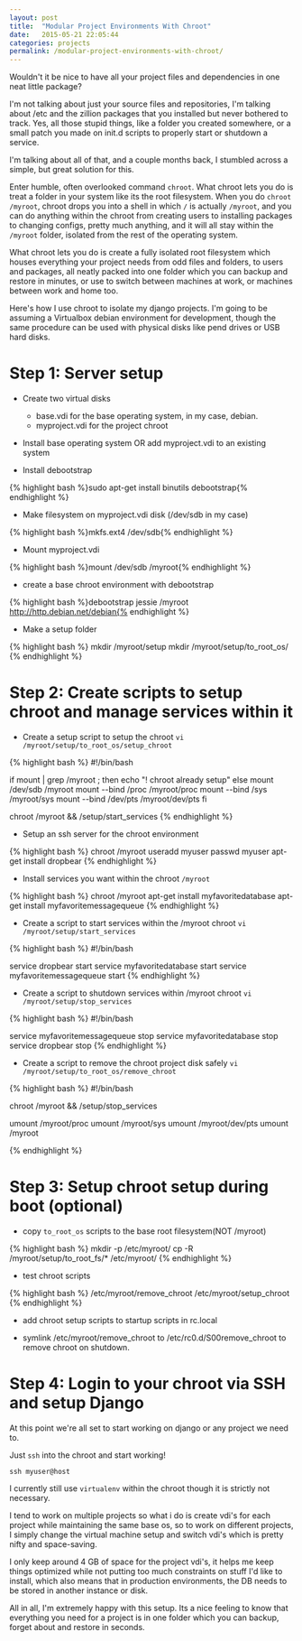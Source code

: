 ```yaml
---
layout: post
title:  "Modular Project Environments With Chroot"
date:   2015-05-21 22:05:44
categories: projects
permalink: /modular-project-environments-with-chroot/
---
```


Wouldn't it be nice to have all your project files and dependencies in one neat little package?

I'm not talking about just your source files and repositories, I'm talking about /etc and the zillion packages that you installed but never bothered to track. Yes, all those stupid things, like a folder you created somewhere, or a small patch you made on init.d scripts to properly start or shutdown a service. 

I'm talking about all of that, and a couple months back, I stumbled across a simple, but great solution for this.

Enter humble, often overlooked command `chroot`. What chroot lets you do is treat a folder in your system like its the root filesystem. When you do `chroot /myroot`, chroot drops you into a shell in which `/` is actually `/myroot`, and you can do anything within the chroot from creating users to installing packages to changing configs, pretty much anything, and it will all stay within the `/myroot` folder, isolated from the rest of the operating system.

What chroot lets you do is create a fully isolated root filesystem which houses everything your project needs from odd files and folders, to users and packages, all neatly packed into one folder which you can backup and restore in minutes, or use to switch between machines at work, or machines between work and home too.

Here's how I use chroot to isolate my django projects. I'm going to be assuming a Virtualbox debian environment for development, though the same procedure can be used with physical disks like pend drives or USB hard disks.

Step 1: Server setup
====================

- Create two virtual disks
    - base.vdi for the base operating system, in my case, debian.
    - myproject.vdi for the project chroot

- Install base operating system OR add myproject.vdi to an existing system

- Install debootstrap 

{% highlight bash %}sudo apt-get install binutils debootstrap{% endhighlight %}

- Make filesystem on myproject.vdi disk (/dev/sdb in my case)

{% highlight bash %}mkfs.ext4 /dev/sdb{% endhighlight %}

- Mount myproject.vdi

{% highlight bash %}mount /dev/sdb /myroot{% endhighlight %}

- create a base chroot environment with debootstrap

{% highlight bash %}debootstrap jessie /myroot http://http.debian.net/debian{% endhighlight %}

- Make a setup folder

{% highlight bash %}
mkdir /myroot/setup
mkdir /myroot/setup/to_root_os/
{% endhighlight %}


Step 2: Create scripts to setup chroot and manage services within it
====================================================================

- Create a setup script to setup the chroot `vi /myroot/setup/to_root_os/setup_chroot`

{% highlight bash %}
#!/bin/bash

if mount | grep /myroot ; then
	echo "! chroot already setup"
else
	mount /dev/sdb /myroot
	mount --bind /proc /myroot/proc
	mount --bind /sys /myroot/sys
	mount --bind /dev/pts /myroot/dev/pts
fi

chroot /myroot && /setup/start_services
{% endhighlight %}

- Setup an ssh server for the chroot environment

{% highlight bash %}
chroot /myroot
useradd myuser
passwd myuser
apt-get install dropbear
{% endhighlight %}

- Install services you want within the chroot `/myroot`

{% highlight bash %}
chroot /myroot
apt-get install myfavoritedatabase
apt-get install myfavoritemessagequeue
{% endhighlight %}

- Create a script to start services within the /myroot chroot `vi /myroot/setup/start_services`

{% highlight bash %}
#!/bin/bash

service dropbear start
service myfavoritedatabase start
service myfavoritemessagequeue start
{% endhighlight %}

- Create a script to shutdown services within /myroot chroot `vi /myroot/setup/stop_services`

{% highlight bash %}
#!/bin/bash

service myfavoritemessagequeue stop
service myfavoritedatabase stop
service dropbear stop
{% endhighlight %}

- Create a script to remove the chroot project disk safely `vi /myroot/setup/to_root_os/remove_chroot`

{% highlight bash %}
#!/bin/bash

chroot /myroot && /setup/stop_services

umount /myroot/proc
umount /myroot/sys
umount /myroot/dev/pts
umount /myroot

{% endhighlight %}

Step 3: Setup chroot setup during boot (optional)
=================================================

- copy `to_root_os` scripts to the base root filesystem(NOT /myroot)

{% highlight bash %}
mkdir -p /etc/myroot/
cp -R /myroot/setup/to_root_fs/* /etc/myroot/
{% endhighlight %}

- test chroot scripts

{% highlight bash %}
/etc/myroot/remove_chroot
/etc/myroot/setup_chroot
{% endhighlight %}

- add chroot setup scripts to startup scripts in rc.local

- symlink /etc/myroot/remove_chroot to /etc/rc0.d/S00remove_chroot to remove chroot on shutdown.

Step 4: Login to your chroot via SSH and setup Django
=====================================================

At this point we're all set to start working on django or any project we need to. 

Just `ssh` into the chroot and start working!

`ssh myuser@host`

I currently still use `virtualenv` within the chroot though it is strictly not necessary.

I tend to work on multiple projects so what i do is create vdi's for each project while maintaining
the same base os, so to work on different projects, I simply change the virtual machine setup and switch
vdi's which is pretty nifty and space-saving.

I only keep around 4 GB of space for the project vdi's, it helps me keep things optimized while not putting too much constraints on stuff I'd like to install, which also means that in production environments, the DB needs to be stored in another instance or disk.

All in all, I'm extremely happy with this setup. Its a nice feeling to know that everything you need for a project is in one folder which you can backup, forget about and restore in seconds.





